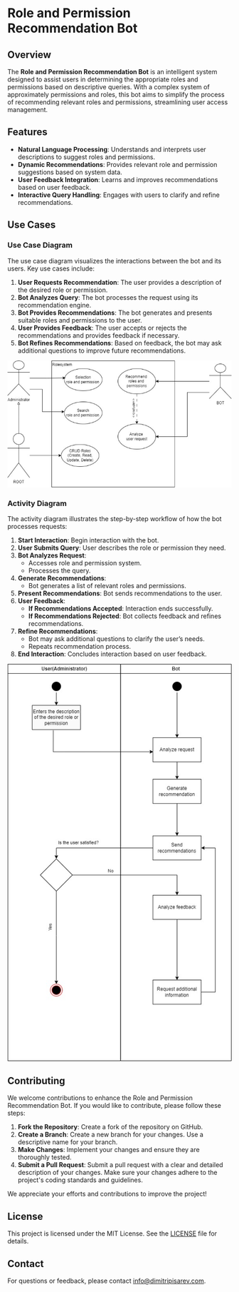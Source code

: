 # Role and Permission Recommendation Bot

## Overview

The **Role and Permission Recommendation Bot** is an intelligent system designed to assist users in determining the appropriate roles and permissions based on descriptive queries. With a complex system of approximately permissions and roles, this bot aims to simplify the process of recommending relevant roles and permissions, streamlining user access management.

## Features

- **Natural Language Processing**: Understands and interprets user descriptions to suggest roles and permissions.
- **Dynamic Recommendations**: Provides relevant role and permission suggestions based on system data.
- **User Feedback Integration**: Learns and improves recommendations based on user feedback.
- **Interactive Query Handling**: Engages with users to clarify and refine recommendations.

## Use Cases

### Use Case Diagram

The use case diagram visualizes the interactions between the bot and its users. Key use cases include:

1. **User Requests Recommendation**: The user provides a description of the desired role or permission.
2. **Bot Analyzes Query**: The bot processes the request using its recommendation engine.
3. **Bot Provides Recommendations**: The bot generates and presents suitable roles and permissions to the user.
4. **User Provides Feedback**: The user accepts or rejects the recommendations and provides feedback if necessary.
5. **Bot Refines Recommendations**: Based on feedback, the bot may ask additional questions to improve future recommendations.

![Use Case Diagram](docs/diagrams/use_case_role_bot.jpg)

### Activity Diagram

The activity diagram illustrates the step-by-step workflow of how the bot processes requests:

1. **Start Interaction**: Begin interaction with the bot.
2. **User Submits Query**: User describes the role or permission they need.
3. **Bot Analyzes Request**:
   - Accesses role and permission system.
   - Processes the query.
4. **Generate Recommendations**:
   - Bot generates a list of relevant roles and permissions.
5. **Present Recommendations**: Bot sends recommendations to the user.
6. **User Feedback**:
   - **If Recommendations Accepted**: Interaction ends successfully.
   - **If Recommendations Rejected**: Bot collects feedback and refines recommendations.
7. **Refine Recommendations**:
   - Bot may ask additional questions to clarify the user’s needs.
   - Repeats recommendation process.
8. **End Interaction**: Concludes interaction based on user feedback.

![Activity Diagram](docs/diagrams/activity_diagram.jpg)

## Contributing

We welcome contributions to enhance the Role and Permission Recommendation Bot. If you would like to contribute, please follow these steps:

1. **Fork the Repository**: Create a fork of the repository on GitHub.
2. **Create a Branch**: Create a new branch for your changes. Use a descriptive name for your branch.
3. **Make Changes**: Implement your changes and ensure they are thoroughly tested.
4. **Submit a Pull Request**: Submit a pull request with a clear and detailed description of your changes. Make sure your changes adhere to the project's coding standards and guidelines.

We appreciate your efforts and contributions to improve the project!

## License

This project is licensed under the MIT License. See the [LICENSE](LICENSE) file for details.

## Contact

For questions or feedback, please contact [info@dimitripisarev.com](mailto:info@dimitripisarev.com).
